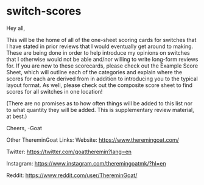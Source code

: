 # switch-scores
Hey all,

This will be the home of all of the one-sheet scoring cards for switches that I have stated in prior reviews that I would eventually get around to making. These are being done in order to help introduce my opinions on switches that I otherwise would not be able and/nor willing to write long-form reviews for. If you are new to these scorecards, please check out the Example Score Sheet, which will outline each of the categories and explain where the scores for each are derived from in addition to introducing you to the typical layout format. As well, please check out the composite score sheet to find scores for all switches in one location! 

(There are no promises as to how often things will be added to this list nor to what quantity they will be added. This is supplementary review material, at best.)

Cheers, 
-Goat

Other ThereminGoat Links:
Website: https://www.theremingoat.com/

Twitter: https://twitter.com/goattheremin?lang=en

Instagram: https://www.instagram.com/theremingoatmk/?hl=en

Reddit: https://www.reddit.com/user/ThereminGoat/
